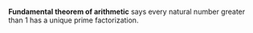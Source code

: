 **Fundamental theorem of arithmetic** says every natural number greater than 1 has a unique prime factorization.